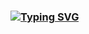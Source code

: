 ### [![Typing SVG](https://readme-typing-svg.herokuapp.com/?color=%23FFFFFF&lines=Hi,+I'm+Manisha!👋)](https://git.io/typing-svg)

<!--
**maniiiisha/maniiiisha** is a ✨ _special_ ✨ repository because its `README.md` (this file) appears on your GitHub profile.

Here are some ideas to get you started:

- 🔭 I’m currently working on ...
- 🌱 I’m currently learning ...
- 👯 I’m looking to collaborate on ...
- 🤔 I’m looking for help with ...
- 💬 Ask me about ...
- 📫 How to reach me: ...
- 😄 Pronouns: ...
- ⚡ Fun fact: ...
-->
